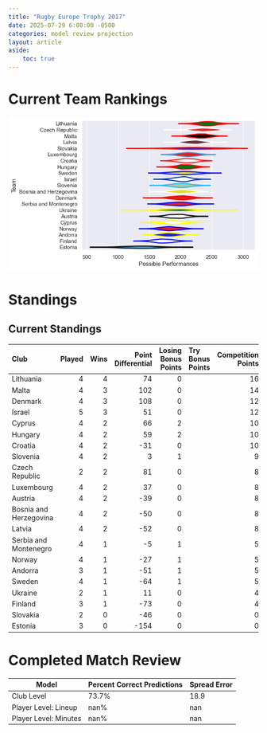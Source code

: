 ```yaml
---  
title: "Rugby Europe Trophy 2017"  
date: 2025-07-29 6:00:00 -0500  
categories: model review projection  
layout: article  
aside:  
    toc: true  
---
```

# Current Team Rankings


![Club Rankings](plots/rankings_Rugby_Europe_Trophy_2017.png)
# Standings

## Current Standings


| Club                   |   Played |   Wins |   Point Differential |   Losing Bonus Points | Try Bonus Points   |   Competition Points |
|:-----------------------|---------:|-------:|---------------------:|----------------------:|:-------------------|---------------------:|
| Lithuania              |        4 |      4 |                   74 |                     0 |                    |                   16 |
| Malta                  |        4 |      3 |                  102 |                     0 |                    |                   14 |
| Denmark                |        4 |      3 |                  108 |                     0 |                    |                   12 |
| Israel                 |        5 |      3 |                   51 |                     0 |                    |                   12 |
| Cyprus                 |        4 |      2 |                   66 |                     2 |                    |                   10 |
| Hungary                |        4 |      2 |                   59 |                     2 |                    |                   10 |
| Croatia                |        4 |      2 |                  -31 |                     0 |                    |                   10 |
| Slovenia               |        4 |      2 |                    3 |                     1 |                    |                    9 |
| Czech Republic         |        2 |      2 |                   81 |                     0 |                    |                    8 |
| Luxembourg             |        4 |      2 |                   37 |                     0 |                    |                    8 |
| Austria                |        4 |      2 |                  -39 |                     0 |                    |                    8 |
| Bosnia and Herzegovina |        4 |      2 |                  -50 |                     0 |                    |                    8 |
| Latvia                 |        4 |      2 |                  -52 |                     0 |                    |                    8 |
| Serbia and Montenegro  |        4 |      1 |                   -5 |                     1 |                    |                    5 |
| Norway                 |        4 |      1 |                  -27 |                     1 |                    |                    5 |
| Andorra                |        3 |      1 |                  -51 |                     1 |                    |                    5 |
| Sweden                 |        4 |      1 |                  -64 |                     1 |                    |                    5 |
| Ukraine                |        2 |      1 |                   11 |                     0 |                    |                    4 |
| Finland                |        3 |      1 |                  -73 |                     0 |                    |                    4 |
| Slovakia               |        2 |      0 |                  -46 |                     0 |                    |                    0 |
| Estonia                |        3 |      0 |                 -154 |                     0 |                    |                    0 |



# Completed Match Review


| Model | Percent Correct Predictions | Spread Error |
| ------ | ------ | ------ |
| Club Level | 73.7% | 18.9 |
| Player Level: Lineup | nan% | nan |
| Player Level: Minutes | nan% | nan |


